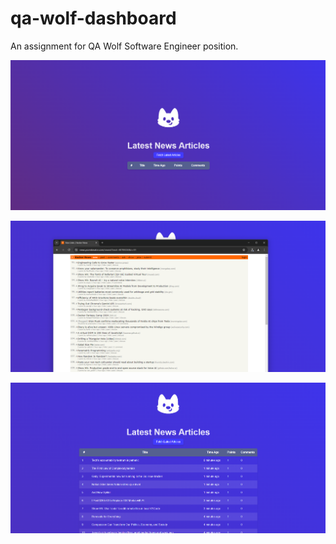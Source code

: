 # qa-wolf-dashboard
An assignment for QA Wolf Software Engineer position.

![alt text](image.png)

![alt text](image-1.png)

![alt text](image-2.png)